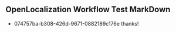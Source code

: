 ## OpenLocalization Workflow Test MarkDown
* 074757ba-b308-426d-9671-0882189c176e thanks!

<!--HONumber=Aug16_HO3-->


